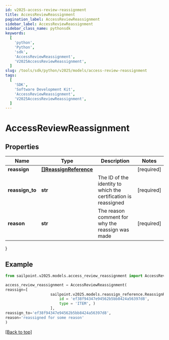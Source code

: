 ```yaml
---
id: v2025-access-review-reassignment
title: AccessReviewReassignment
pagination_label: AccessReviewReassignment
sidebar_label: AccessReviewReassignment
sidebar_class_name: pythonsdk
keywords:
  [
    'python',
    'Python',
    'sdk',
    'AccessReviewReassignment',
    'V2025AccessReviewReassignment',
  ]
slug: /tools/sdk/python/v2025/models/access-review-reassignment
tags:
  [
    'SDK',
    'Software Development Kit',
    'AccessReviewReassignment',
    'V2025AccessReviewReassignment',
  ]
---
```


# AccessReviewReassignment

## Properties

| Name | Type | Description | Notes |
| --- | --- | --- | --- |
| **reassign** | [**[]ReassignReference**](reassign-reference) |  | [required] |
| **reassign_to** | **str** | The ID of the identity to which the certification is reassigned | [required] |
| **reason** | **str** | The reason comment for why the reassign was made | [required] |

}

## Example

```python
from sailpoint.v2025.models.access_review_reassignment import AccessReviewReassignment

access_review_reassignment = AccessReviewReassignment(
reassign=[
                    sailpoint.v2025.models.reassign_reference.ReassignReference(
                        id = 'ef38f94347e94562b5bb8424a56397d8',
                        type = 'ITEM', )
                    ],
reassign_to='ef38f94347e94562b5bb8424a56397d8',
reason='reassigned for some reason'
)

```

[[Back to top]](#)

